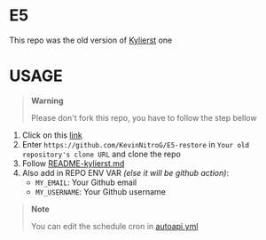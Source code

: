 # E5

This repo was the old version of [Kylierst](https://github.com/kylierst) one

# USAGE

> **Warning**
>
> Please don't fork this repo, you have to follow the step bellow

1. Click on this [link](https://github.com/new/import)
2. Enter `https://github.com/KevinNitroG/E5-restore` in `Your old repository's clone URL` and clone the repo
3. Follow [README-kylierst.md](./README-kylierst.md)
4. Also add in REPO ENV VAR _(else it will be github action)_:
    - `MY_EMAIL`: Your Github email
    - `MY_USERNAME`: Your Github username

> **Note**
>
> You can edit the schedule cron in [autoapi.yml](.github/workflows/autoapi.yml#L13)
